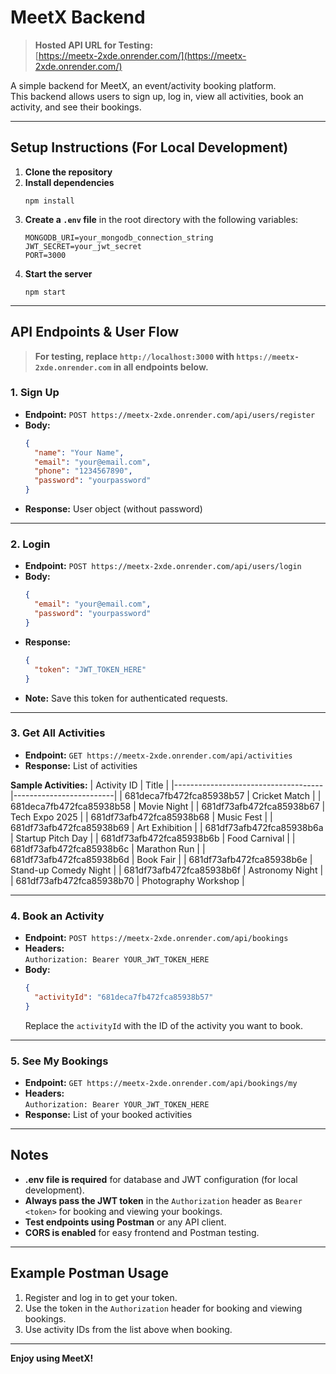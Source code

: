 # MeetX Backend

> **Hosted API URL for Testing:**  
> [https://meetx-2xde.onrender.com/](https://meetx-2xde.onrender.com/)

A simple backend for MeetX, an event/activity booking platform.  
This backend allows users to sign up, log in, view all activities, book an activity, and see their bookings.

---

## Setup Instructions (For Local Development)

1. **Clone the repository**
2. **Install dependencies**
   ```
   npm install
   ```
3. **Create a `.env` file** in the root directory with the following variables:
   ```
   MONGODB_URI=your_mongodb_connection_string
   JWT_SECRET=your_jwt_secret
   PORT=3000
   ```
4. **Start the server**
   ```
   npm start
   ```

---

## API Endpoints & User Flow

> **For testing, replace `http://localhost:3000` with `https://meetx-2xde.onrender.com` in all endpoints below.**

### 1. **Sign Up**
- **Endpoint:** `POST https://meetx-2xde.onrender.com/api/users/register`
- **Body:**
  ```json
  {
    "name": "Your Name",
    "email": "your@email.com",
    "phone": "1234567890",
    "password": "yourpassword"
  }
  ```
- **Response:** User object (without password)

---

### 2. **Login**
- **Endpoint:** `POST https://meetx-2xde.onrender.com/api/users/login`
- **Body:**
  ```json
  {
    "email": "your@email.com",
    "password": "yourpassword"
  }
  ```
- **Response:** 
  ```json
  {
    "token": "JWT_TOKEN_HERE"
  }
  ```
- **Note:** Save this token for authenticated requests.

---

### 3. **Get All Activities**
- **Endpoint:** `GET https://meetx-2xde.onrender.com/api/activities`
- **Response:** List of activities

**Sample Activities:**
| Activity ID                        | Title                   |
|-------------------------------------|-------------------------|
| 681deca7fb472fca85938b57           | Cricket Match           |
| 681deca7fb472fca85938b58           | Movie Night             |
| 681df73afb472fca85938b67           | Tech Expo 2025          |
| 681df73afb472fca85938b68           | Music Fest              |
| 681df73afb472fca85938b69           | Art Exhibition          |
| 681df73afb472fca85938b6a           | Startup Pitch Day       |
| 681df73afb472fca85938b6b           | Food Carnival           |
| 681df73afb472fca85938b6c           | Marathon Run            |
| 681df73afb472fca85938b6d           | Book Fair               |
| 681df73afb472fca85938b6e           | Stand-up Comedy Night   |
| 681df73afb472fca85938b6f           | Astronomy Night         |
| 681df73afb472fca85938b70           | Photography Workshop    |

---

### 4. **Book an Activity**
- **Endpoint:** `POST https://meetx-2xde.onrender.com/api/bookings`
- **Headers:**  
  `Authorization: Bearer YOUR_JWT_TOKEN_HERE`
- **Body:**
  ```json
  {
    "activityId": "681deca7fb472fca85938b57"
  }
  ```
  Replace the `activityId` with the ID of the activity you want to book.

---

### 5. **See My Bookings**
- **Endpoint:** `GET https://meetx-2xde.onrender.com/api/bookings/my`
- **Headers:**  
  `Authorization: Bearer YOUR_JWT_TOKEN_HERE`
- **Response:** List of your booked activities

---

## Notes

- **.env file is required** for database and JWT configuration (for local development).
- **Always pass the JWT token** in the `Authorization` header as `Bearer <token>` for booking and viewing your bookings.
- **Test endpoints using Postman** or any API client.
- **CORS is enabled** for easy frontend and Postman testing.

---

## Example Postman Usage

1. Register and log in to get your token.
2. Use the token in the `Authorization` header for booking and viewing bookings.
3. Use activity IDs from the list above when booking.

---

**Enjoy using MeetX!**